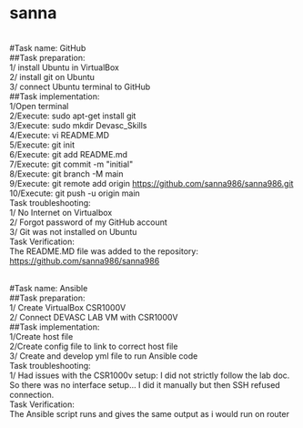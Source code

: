 # sanna

<br/>#Task name: GitHub
<br/>##Task preparation: <br/>
1/ install Ubuntu in VirtualBox<br/>
2/ install git on Ubuntu<br/>
3/ connect Ubuntu terminal to GitHub<br/>
##Task implementation:<br/>
1/Open terminal<br/>
2/Execute: sudo apt-get install git<br/>
3/Execute: sudo mkdir Devasc_Skills<br/>
4/Execute: vi README.MD<br/>
5/Execute: git init<br/>
6/Execute: git add README.md <br/>
7/Execute: git commit -m "initial"<br/>
8/Execute: git branch -M main<br/>
9/Execute: git remote add origin https://github.com/sanna986/sanna986.git<br/>
10/Execute: git push -u origin main<br/>
Task troubleshooting:<br/>
1/ No Internet on Virtualbox<br/>
2/ Forgot password of my GitHub account<br/>
3/ Git was not installed on Ubuntu<br/>
Task Verification:<br/>
The README.MD file was added to the repository: https://github.com/sanna986/sanna986<br/>



<br/>#Task name: Ansible
<br/>##Task preparation: <br/>
1/ Create VirtualBox CSR1000V<br/>
2/ Connect DEVASC LAB VM with CSR1000V<br/>
##Task implementation:<br/>
1/Create host file <br/>
2/Create config file to link to correct host file<br/>
3/ Create and develop yml file to run Ansible code<br/>
Task troubleshooting:<br/>
1/ Had issues with the CSR1000v setup: I did not strictly follow the lab doc.<br/>
So there was no interface setup... I did it manually but then SSH refused connection.<br/>
Task Verification:<br/>
The Ansible script runs and gives the same output as i would run on router<br/>
